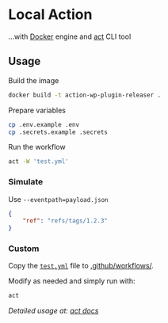 # Local Action

...with [Docker](https://www.docker.com) engine and [act](https://github.com/nektos/act) CLI tool

## Usage

Build the image

```bash
docker build -t action-wp-plugin-releaser .
```

Prepare variables

```bash
cp .env.example .env
cp .secrets.example .secrets
```

Run the workflow

```bash
act -W 'test.yml'
```

### Simulate

Use `--eventpath=payload.json`

```json
{
	"ref": "refs/tags/1.2.3"
}
```

### Custom

Copy the [`test.yml`](test.yml) file to [.github/workflows/](.github/workflows/).

Modify as needed and simply run with:

```bash
act
```

*Detailed usage at: [act docs](https://github.com/nektos/act)*
